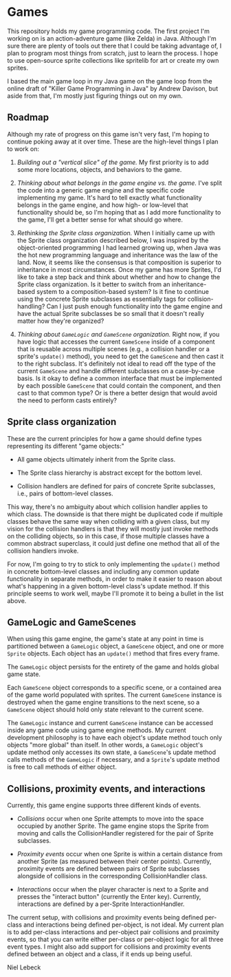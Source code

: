 # Games

This repository holds my game programming code.
The first project I'm working on is an action-adventure game (like Zelda) in Java.
Although I'm sure there are plenty of tools out there that I could be taking
advantage of, I plan to program most things from scratch, just to learn the
process. I hope to use open-source sprite collections like spritelib for art
or create my own sprites.

I based the main game loop in my Java game on the game loop from the online
draft of "Killer Game Programming in Java" by Andrew Davison, but aside from
that, I'm mostly just figuring things out on my own.

## Roadmap

Although my rate of progress on this game isn't very fast, I'm hoping to
continue poking away at it over time. These are the high-level things I plan
to work on:

1. *Building out a "vertical slice" of the game.* My first priority is to add
some more locations, objects, and behaviors to the game.

2. *Thinking about what belongs in the game engine vs. the game.* I've split
the code into a generic game engine and the specific code implementing my game.
It's hard to tell exactly what functionality belongs in the game engine, and
how high- or low-level that functionality should be, so I'm hoping that as I
add more functionality to the game, I'll get a better sense for what should go
where.

3. *Rethinking the Sprite class organization.* When I initially came up with
the Sprite class organization described below, I was inspired by the
object-oriented programming I had learned growing up, when Java was the hot new
programming language and inheritance was the law of the land. Now, it seems
like the consensus is that composition is superior to inheritance in most
circumstances. Once my game has more Sprites, I'd like to take a step back and
think about whether and how to change the Sprite class organization. Is it
better to switch from an inheritance-based system to a composition-based
system? Is it fine to continue using the concrete Sprite subclasses as
essentially tags for collision-handling? Can I just push enough functionality
into the game engine and have the actual Sprite subclasses be so small that it
doesn't really matter how they're organized?

4. *Thinking about `GameLogic` and `GameScene` organization.* Right now, if
you have logic that accesses the current `GameScene` inside of a component that
is reusable across multiple scenes (e.g., a collision handler or a sprite's
`update()` method), you need to get the `GameScene` and then cast it to the
right subclass. It's definitely not ideal to read off the type of the current
`GameScene` and handle different subclasses on a case-by-case basis. Is it okay
to define a common interface that must be implemented by each possible
`GameScene` that could contain the component, and then cast to that common
type? Or is there a better design that would avoid the need to perform casts
entirely?

## Sprite class organization

These are the current principles for how a game should define types
representing its different "game objects:"

* All game objects ultimately inherit from the Sprite class.

* The Sprite class hierarchy is abstract except for the bottom level.

* Collision handlers are defined for pairs of concrete Sprite subclasses, i.e.,
pairs of bottom-level classes.

This way, there's no ambiguity about which collision handler applies to which
class. The downside is that there might be duplicated code if multiple classes
behave the same way when colliding with a given class, but my vision for the
collision handlers is that they will mostly just invoke methods on the
colliding objects, so in this case, if those multiple classes have a common
abstract superclass, it could just define one method that all of the collision
handlers invoke.

For now, I'm going to try to stick to only implementing the `update()`
method in concrete bottom-level classes and including any common update
functionality in separate methods, in order to make it easier to reason about
what's happening in a given bottom-level class's update method. If this
principle seems to work well, maybe I'll promote it to being a bullet in the
list above.

## GameLogic and GameScenes

When using this game engine, the game's state at any point in time is
partitioned between a `GameLogic` object, a `GameScene` object, and one or more
`Sprite` objects. Each object has an `update()` method that fires every frame.

The `GameLogic` object persists for the entirety of the game and holds global
game state.

Each `GameScene` object corresponds to a specific scene, or a contained area of
the game world populated with sprites. The current `GameScene` instance is
destroyed when the game engine transitions to the next scene, so a `GameScene`
object should hold only state relevant to the current scene.

The `GameLogic` instance and current `GameScene` instance can be accessed
inside any game code using game engine methods. My current development
philosophy is to have each object's update method touch only objects "more
global" than itself. In other words, a `GameLogic` object's update method only
accesses its own state, a `GameScene`'s update method calls methods of the
`GameLogic` if necessary, and a `Sprite`'s update method is free to call
methods of either object.

## Collisions, proximity events, and interactions

Currently, this game engine supports three different kinds of events.

* *Collisions* occur when one Sprite attempts to move into the space occupied
by another Sprite. The game engine stops the Sprite from moving and calls the
CollisionHandler registered for the pair of Sprite subclasses.

* *Proximity events* occur when one Sprite is within a certain distance from
another Sprite (as measured between their center points). Currently, proximity
events are defined between pairs of Sprite subclasses alongside of collisions
in the corresponding CollisionHandler class.

* *Interactions* occur when the player character is next to a Sprite and
presses the "interact button" (currently the Enter key). Currently,
interactions are defined by a per-Sprite InteractionHandler.

The current setup, with collisions and proximity events being defined per-class
and interactions being defined per-object, is not ideal. My current plan is to
add per-class interactions and per-object pair collisions and proximity events,
so that you can write either per-class or per-object logic for all three event
types. I might also add support for collisions and proximity events defined
between an object and a class, if it ends up being useful.

Niel Lebeck

